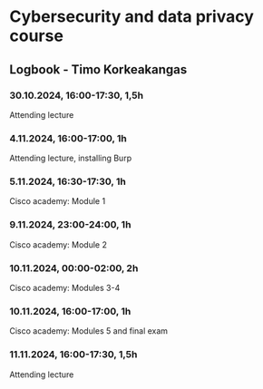 # Cybersecurity and data privacy course
## Logbook - Timo Korkeakangas
### 30.10.2024, 16:00-17:30, 1,5h
Attending lecture
### 4.11.2024, 16:00-17:00, 1h
Attending lecture, installing Burp
### 5.11.2024, 16:30-17:30, 1h
Cisco academy: Module 1
### 9.11.2024, 23:00-24:00, 1h
Cisco academy: Module 2
### 10.11.2024, 00:00-02:00, 2h
Cisco academy: Modules 3-4
### 10.11.2024, 16:00-17:00, 1h
Cisco academy: Modules 5 and final exam
### 11.11.2024, 16:00-17:30, 1,5h
Attending lecture
